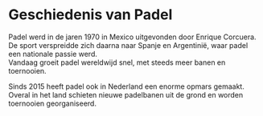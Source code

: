 # Geschiedenis van Padel
Padel werd in de jaren 1970 in Mexico uitgevonden door Enrique Corcuera.  
De sport verspreidde zich daarna naar Spanje en Argentinië, waar padel een nationale passie werd.  
Vandaag groeit padel wereldwijd snel, met steeds meer banen en toernooien.

Sinds 2015 heeft padel ook in Nederland een enorme opmars gemaakt.  
Overal in het land schieten nieuwe padelbanen uit de grond en worden toernooien georganiseerd.